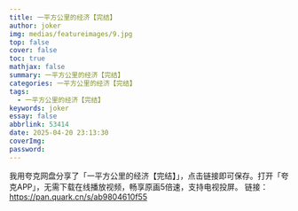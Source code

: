 ```yaml
---
title: 一平方公里的经济【完结】
author: joker
img: medias/featureimages/9.jpg
top: false
cover: false
toc: true
mathjax: false
summary: 一平方公里的经济【完结】
categories: 一平方公里的经济【完结】
tags:
  - 一平方公里的经济【完结】
keywords: joker
essay: false
abbrlink: 53414
date: 2025-04-20 23:13:30
coverImg:
password:
---
```


我用夸克网盘分享了「一平方公里的经济【完结】」，点击链接即可保存。打开「夸克APP」，无需下载在线播放视频，畅享原画5倍速，支持电视投屏。
链接：https://pan.quark.cn/s/ab9804610f55
